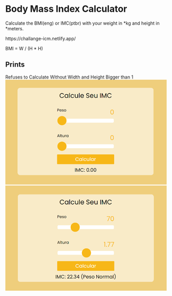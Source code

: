 # Body Mass Index Calculator

<p>Calculate the BMI(eng) or IMC(ptbr) with your weight in *kg and height in *meters.</p>
<p>https://challange-icm.netlify.app/</P>
<p>BMI = W / (H * H)</p>

## Prints

Refuses to Calculate Without Width and Height Bigger than 1
<img src="src/assets/IMC 1.png">
<img src="src/assets/IMC 2.png">

